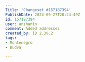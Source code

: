 ```yaml
---
Title: 'Changeset #157187394'
PublishDate: 2024-09-27T20:24:49Z
id: 157187394
user: anshanin
comment: Added addresses
created_by: iD 2.30.2
tags:
- Montenegro
- Budva

---
```


